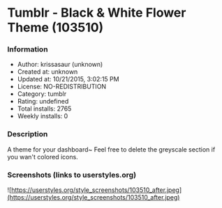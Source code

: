 # Tumblr - Black & White Flower Theme (103510)

### Information
- Author: krissasaur (unknown)
- Created at: unknown
- Updated at: 10/21/2015, 3:02:15 PM
- License: NO-REDISTRIBUTION
- Category: tumblr
- Rating: undefined
- Total installs: 2765
- Weekly installs: 0


### Description
A theme for your dashboard~ Feel free to delete the greyscale section if you wan't colored icons.


### Screenshots (links to userstyles.org)
![https://userstyles.org/style_screenshots/103510_after.jpeg](https://userstyles.org/style_screenshots/103510_after.jpeg)


